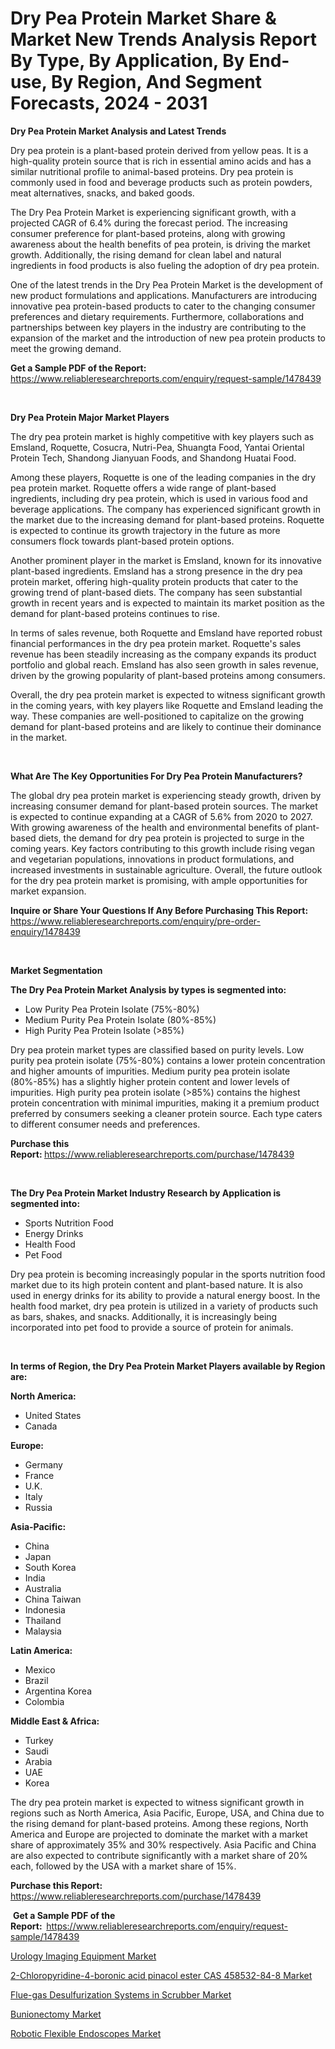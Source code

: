 <p><h1>Dry Pea Protein Market Share & Market New Trends Analysis Report By Type, By Application, By End-use, By Region, And Segment Forecasts, 2024 - 2031</h1></p><p><strong>Dry Pea Protein Market Analysis and Latest Trends</strong></p>
<p><p>Dry pea protein is a plant-based protein derived from yellow peas. It is a high-quality protein source that is rich in essential amino acids and has a similar nutritional profile to animal-based proteins. Dry pea protein is commonly used in food and beverage products such as protein powders, meat alternatives, snacks, and baked goods.</p><p>The Dry Pea Protein Market is experiencing significant growth, with a projected CAGR of 6.4% during the forecast period. The increasing consumer preference for plant-based proteins, along with growing awareness about the health benefits of pea protein, is driving the market growth. Additionally, the rising demand for clean label and natural ingredients in food products is also fueling the adoption of dry pea protein.</p><p>One of the latest trends in the Dry Pea Protein Market is the development of new product formulations and applications. Manufacturers are introducing innovative pea protein-based products to cater to the changing consumer preferences and dietary requirements. Furthermore, collaborations and partnerships between key players in the industry are contributing to the expansion of the market and the introduction of new pea protein products to meet the growing demand.</p></p>
<p><strong>Get a Sample PDF of the Report:&nbsp;</strong> <a href="https://www.reliableresearchreports.com/enquiry/request-sample/1478439">https://www.reliableresearchreports.com/enquiry/request-sample/1478439</a></p>
<p>&nbsp;</p>
<p><strong>Dry Pea Protein Major Market Players</strong></p>
<p><p>The dry pea protein market is highly competitive with key players such as Emsland, Roquette, Cosucra, Nutri-Pea, Shuangta Food, Yantai Oriental Protein Tech, Shandong Jianyuan Foods, and Shandong Huatai Food. </p><p>Among these players, Roquette is one of the leading companies in the dry pea protein market. Roquette offers a wide range of plant-based ingredients, including dry pea protein, which is used in various food and beverage applications. The company has experienced significant growth in the market due to the increasing demand for plant-based proteins. Roquette is expected to continue its growth trajectory in the future as more consumers flock towards plant-based protein options.</p><p>Another prominent player in the market is Emsland, known for its innovative plant-based ingredients. Emsland has a strong presence in the dry pea protein market, offering high-quality protein products that cater to the growing trend of plant-based diets. The company has seen substantial growth in recent years and is expected to maintain its market position as the demand for plant-based proteins continues to rise.</p><p>In terms of sales revenue, both Roquette and Emsland have reported robust financial performances in the dry pea protein market. Roquette's sales revenue has been steadily increasing as the company expands its product portfolio and global reach. Emsland has also seen growth in sales revenue, driven by the growing popularity of plant-based proteins among consumers.</p><p>Overall, the dry pea protein market is expected to witness significant growth in the coming years, with key players like Roquette and Emsland leading the way. These companies are well-positioned to capitalize on the growing demand for plant-based proteins and are likely to continue their dominance in the market.</p></p>
<p>&nbsp;</p>
<p><strong>What Are The Key Opportunities For Dry Pea Protein Manufacturers?</strong></p>
<p><p>The global dry pea protein market is experiencing steady growth, driven by increasing consumer demand for plant-based protein sources. The market is expected to continue expanding at a CAGR of 5.6% from 2020 to 2027. With growing awareness of the health and environmental benefits of plant-based diets, the demand for dry pea protein is projected to surge in the coming years. Key factors contributing to this growth include rising vegan and vegetarian populations, innovations in product formulations, and increased investments in sustainable agriculture. Overall, the future outlook for the dry pea protein market is promising, with ample opportunities for market expansion.</p></p>
<p><strong>Inquire or Share Your Questions If Any Before Purchasing This Report:</strong> <a href="https://www.reliableresearchreports.com/enquiry/pre-order-enquiry/1478439">https://www.reliableresearchreports.com/enquiry/pre-order-enquiry/1478439</a></p>
<p>&nbsp;</p>
<p><strong>Market Segmentation</strong></p>
<p><strong>The Dry Pea Protein Market Analysis by types is segmented into:</strong></p>
<p><ul><li>Low Purity Pea Protein Isolate (75%-80%)</li><li>Medium Purity Pea Protein Isolate (80%-85%)</li><li>High Purity Pea Protein Isolate (>85%)</li></ul></p>
<p><p>Dry pea protein market types are classified based on purity levels. Low purity pea protein isolate (75%-80%) contains a lower protein concentration and higher amounts of impurities. Medium purity pea protein isolate (80%-85%) has a slightly higher protein content and lower levels of impurities. High purity pea protein isolate (>85%) contains the highest protein concentration with minimal impurities, making it a premium product preferred by consumers seeking a cleaner protein source. Each type caters to different consumer needs and preferences.</p></p>
<p><strong>Purchase this Report:&nbsp;</strong><a href="https://www.reliableresearchreports.com/purchase/1478439">https://www.reliableresearchreports.com/purchase/1478439</a></p>
<p>&nbsp;</p>
<p><strong>The Dry Pea Protein Market Industry Research by Application is segmented into:</strong></p>
<p><ul><li>Sports Nutrition Food</li><li>Energy Drinks</li><li>Health Food</li><li>Pet Food</li></ul></p>
<p><p>Dry pea protein is becoming increasingly popular in the sports nutrition food market due to its high protein content and plant-based nature. It is also used in energy drinks for its ability to provide a natural energy boost. In the health food market, dry pea protein is utilized in a variety of products such as bars, shakes, and snacks. Additionally, it is increasingly being incorporated into pet food to provide a source of protein for animals.</p></p>
<p>&nbsp;</p>
<p><strong>In terms of Region, the Dry Pea Protein Market Players available by Region are:</strong></p>
<p>
    <p> <strong> North America: </strong>
        <ul>
            <li>United States</li>
            <li>Canada</li>
        </ul>
        </p> 
    <p> <strong> Europe: </strong>
        <ul>
            <li>Germany</li>
            <li>France</li>
            <li>U.K.</li>
            <li>Italy</li>
            <li>Russia</li>
        </ul>
        </p> 
    <p> <strong> Asia-Pacific: </strong>
        <ul>
            <li>China</li>
            <li>Japan</li>
            <li>South Korea</li>
            <li>India</li>
            <li>Australia</li>
            <li>China Taiwan</li>
            <li>Indonesia</li>
            <li>Thailand</li>
            <li>Malaysia</li>
        </ul>
        </p> 
    <p> <strong> Latin America: </strong>
        <ul>
            <li>Mexico</li>
            <li>Brazil</li>
            <li>Argentina Korea</li>
            <li>Colombia</li>
        </ul>
        </p> 
    <p> <strong> Middle East & Africa: </strong>
        <ul>
            <li>Turkey</li>
            <li>Saudi</li>
            <li>Arabia</li>
            <li>UAE</li>
            <li>Korea</li>
        </ul>
    </p>
    </p>
<p><p>The dry pea protein market is expected to witness significant growth in regions such as North America, Asia Pacific, Europe, USA, and China due to the rising demand for plant-based proteins. Among these regions, North America and Europe are projected to dominate the market with a market share of approximately 35% and 30% respectively. Asia Pacific and China are also expected to contribute significantly with a market share of 20% each, followed by the USA with a market share of 15%.</p></p>
<p><strong>Purchase this Report: </strong><a href="https://www.reliableresearchreports.com/purchase/1478439">https://www.reliableresearchreports.com/purchase/1478439</a></p>
<p>&nbsp;<strong>Get a Sample PDF of the Report:&nbsp;&nbsp;</strong><a href="https://www.reliableresearchreports.com/enquiry/request-sample/1478439">https://www.reliableresearchreports.com/enquiry/request-sample/1478439</a></p>
<p><strong></strong></p>
<p><p><a href="https://medium.com/@tomazemlak97885/analyzing-urology-imaging-equipment-market-global-industry-perspective-and-forecast-2024-to-2031-6903b3183474">Urology Imaging Equipment Market</a></p><p><a href="https://github.com/timeliteaut/Market-Research-Report-List-1/blob/main/2-chloropyridine-4-boronic-acid-pinacol-ester-cas-458532-84-8-market.md">2-Chloropyridine-4-boronic acid pinacol ester CAS 458532-84-8 Market</a></p><p><a href="https://github.com/seekum/Market-Research-Report-List-1/blob/main/flue-gas-desulfurization-systems-in-scrubber-market.md">Flue-gas Desulfurization Systems in Scrubber Market</a></p><p><a href="https://medium.com/@tomazemlak97885/bunionectomy-market-outlook-industry-overview-and-forecast-2024-to-2031-21d4f73790f4">Bunionectomy Market</a></p><p><a href="https://medium.com/@tomazemlak97885/robotic-flexible-endoscopes-market-insights-into-market-cagr-market-trends-and-growth-strategies-ecfee75e2fb0">Robotic Flexible Endoscopes Market</a></p></p>